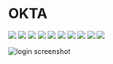 # OKTA

![](https://docs.testfairy.com/img/sso/okta/okta-1.png)
![](https://docs.testfairy.com/img/sso/okta/okta-2.png)
![](https://docs.testfairy.com/img/sso/okta/okta-3.png)
![](https://docs.testfairy.com/img/sso/okta/okta-4.png)
![](https://docs.testfairy.com/img/sso/okta/okta-5.png)
![](https://docs.testfairy.com/img/sso/okta/okta-6.png)
![](https://docs.testfairy.com/img/sso/okta/okta-7.png)
![](https://docs.testfairy.com/img/sso/okta/okta-8.png)
![](https://docs.testfairy.com/img/sso/okta/okta-9.png)
![](https://docs.testfairy.com/img/sso/okta/okta-10.png)

![login screenshot](https://docs.testfairy.com/img/sso/sso-login-screenshot.png)
